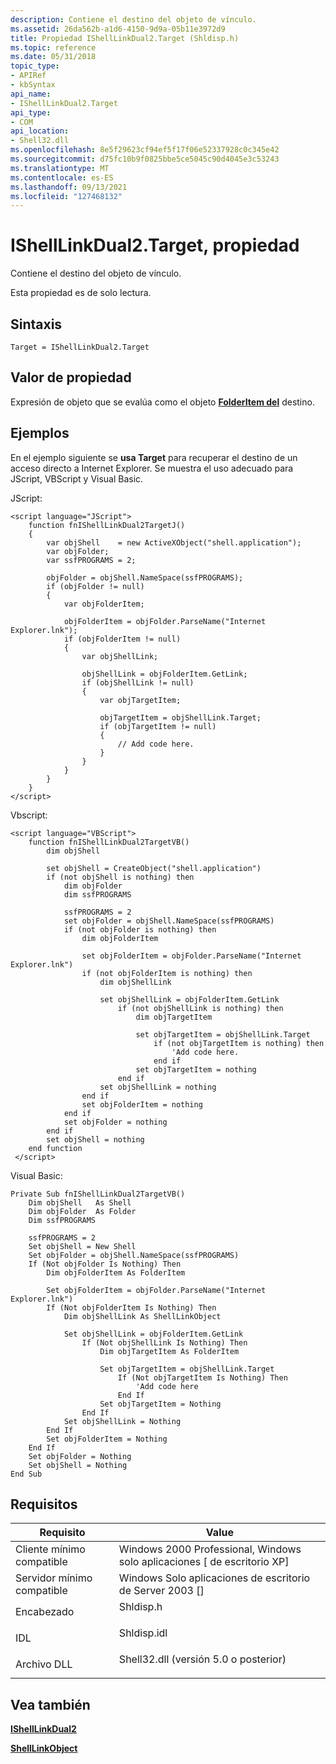 ```yaml
---
description: Contiene el destino del objeto de vínculo.
ms.assetid: 26da562b-a1d6-4150-9d9a-05b11e3972d9
title: Propiedad IShellLinkDual2.Target (Shldisp.h)
ms.topic: reference
ms.date: 05/31/2018
topic_type:
- APIRef
- kbSyntax
api_name:
- IShellLinkDual2.Target
api_type:
- COM
api_location:
- Shell32.dll
ms.openlocfilehash: 8e5f29623cf94ef5f17f06e52337928c0c345e42
ms.sourcegitcommit: d75fc10b9f0825bbe5ce5045c90d4045e3c53243
ms.translationtype: MT
ms.contentlocale: es-ES
ms.lasthandoff: 09/13/2021
ms.locfileid: "127468132"
---
```

# <a name="ishelllinkdual2target-property"></a>IShellLinkDual2.Target, propiedad

Contiene el destino del objeto de vínculo.

Esta propiedad es de solo lectura.

## <a name="syntax"></a>Sintaxis


```JScript
Target = IShellLinkDual2.Target
```



## <a name="property-value"></a>Valor de propiedad

Expresión de objeto que se evalúa como el objeto [**FolderItem del**](folderitem.md) destino.

## <a name="examples"></a>Ejemplos

En el ejemplo siguiente se **usa Target** para recuperar el destino de un acceso directo a Internet Explorer. Se muestra el uso adecuado para JScript, VBScript y Visual Basic.

JScript:


```JScript
<script language="JScript">
    function fnIShellLinkDual2TargetJ()
    {
        var objShell    = new ActiveXObject("shell.application");
        var objFolder;
        var ssfPROGRAMS = 2;
        
        objFolder = objShell.NameSpace(ssfPROGRAMS);
        if (objFolder != null)
        {
            var objFolderItem;
                
            objFolderItem = objFolder.ParseName("Internet Explorer.lnk");
            if (objFolderItem != null)
            {
                var objShellLink;
                        
                objShellLink = objFolderItem.GetLink;
                if (objShellLink != null)
                {
                    var objTargetItem;
                            
                    objTargetItem = objShellLink.Target;
                    if (objTargetItem != null)
                    {
                        // Add code here.
                    }
                }
            }
        }
    }
</script>
```



Vbscript:


```VB
<script language="VBScript">
    function fnIShellLinkDual2TargetVB()
        dim objShell
        
        set objShell = CreateObject("shell.application")
        if (not objShell is nothing) then
            dim objFolder
            dim ssfPROGRAMS
            
            ssfPROGRAMS = 2
            set objFolder = objShell.NameSpace(ssfPROGRAMS)
            if (not objFolder is nothing) then
                dim objFolderItem
                        
                set objFolderItem = objFolder.ParseName("Internet Explorer.lnk")
                if (not objFolderItem is nothing) then
                    dim objShellLink
                    
                    set objShellLink = objFolderItem.GetLink
                        if (not objShellLink is nothing) then
                            dim objTargetItem
                            
                            set objTargetItem = objShellLink.Target
                                if (not objTargetItem is nothing) then
                                    'Add code here.
                                end if
                            set objTargetItem = nothing
                        end if
                    set objShellLink = nothing
                end if
                set objFolderItem = nothing
            end if
            set objFolder = nothing
        end if
        set objShell = nothing
    end function
 </script>
```



Visual Basic:


```VB
Private Sub fnIShellLinkDual2TargetVB()
    Dim objShell   As Shell
    Dim objFolder  As Folder
    Dim ssfPROGRAMS
            
    ssfPROGRAMS = 2
    Set objShell = New Shell
    Set objFolder = objShell.NameSpace(ssfPROGRAMS)
    If (Not objFolder Is Nothing) Then
        Dim objFolderItem As FolderItem
                
        Set objFolderItem = objFolder.ParseName("Internet Explorer.lnk")
        If (Not objFolderItem Is Nothing) Then
            Dim objShellLink As ShellLinkObject
            
            Set objShellLink = objFolderItem.GetLink
                If (Not objShellLink Is Nothing) Then
                    Dim objTargetItem As FolderItem
                    
                    Set objTargetItem = objShellLink.Target
                        If (Not objTargetItem Is Nothing) Then
                            'Add code here
                        End If
                    Set objTargetItem = Nothing
                End If
            Set objShellLink = Nothing
        End If
        Set objFolderItem = Nothing
    End If
    Set objFolder = Nothing
    Set objShell = Nothing
End Sub
```



## <a name="requirements"></a>Requisitos



| Requisito | Value |
|-------------------------------------|---------------------------------------------------------------------------------------------------------------|
| Cliente mínimo compatible<br/> | Windows 2000 Professional, Windows solo aplicaciones \[ de escritorio XP\]<br/>                                        |
| Servidor mínimo compatible<br/> | Windows Solo aplicaciones de escritorio de Server 2003 \[\]<br/>                                                          |
| Encabezado<br/>                   | <dl> <dt>Shldisp.h</dt> </dl>                          |
| IDL<br/>                      | <dl> <dt>Shldisp.idl</dt> </dl>                        |
| Archivo DLL<br/>                      | <dl> <dt>Shell32.dll (versión 5.0 o posterior)</dt> </dl> |



## <a name="see-also"></a>Vea también

<dl> <dt>

[**IShellLinkDual2**](ishelllinkdual2-object.md)
</dt> <dt>

[**ShellLinkObject**](shelllinkobject-object.md)
</dt> </dl>

 

 





